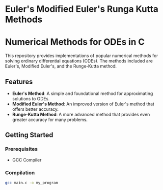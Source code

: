 # Euler's Modified Euler's Runga Kutta Methods

# Numerical Methods for ODEs in C

This repository provides implementations of popular numerical methods for solving ordinary differential equations (ODEs). The methods included are Euler's, Modified Euler's, and the Runge-Kutta method.

## Features

- **Euler's Method**: A simple and foundational method for approximating solutions to ODEs.
- **Modified Euler's Method**: An improved version of Euler's method that offers better accuracy.
- **Runge-Kutta Method**: A more advanced method that provides even greater accuracy for many problems.

## Getting Started

### Prerequisites

- GCC Compiler

### Compilation

```bash
gcc main.c -o my_program
